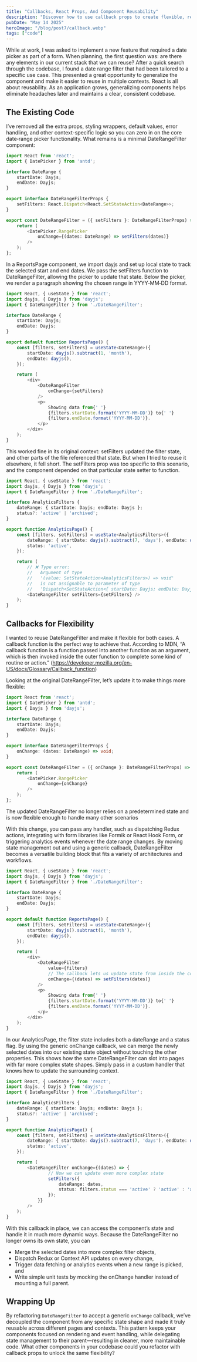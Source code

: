 ```yaml
---
title: "Callbacks, React Props, And Component Reusability"
description: "Discover how to use callback props to create flexible, reusable React components, and learn best practices for defining and invoking callbacks to decouple component logic from external state management."
pubDate: "May 14 2025"
heroImage: "/blog/post7/callback.webp"
tags: ["code"]
---
```


While at work, I was asked to implement a new feature that required a date picker as part of a form. When planning, the first question was: are there any elements in our current stack that we can reuse? After a quick search through the codebase, I found a date range filter that had been tailored to a specific use case. This presented a great opportunity to generalize the component and make it easier to reuse in multiple contexts. React is all about reusability. As an application grows, generalizing components helps eliminate headaches later and maintains a clear, consistent codebase.

## The Existing Code

I’ve removed all the extra props, styling wrappers, default values, error handling, and other context-specific logic so you can zero in on the core date‑range picker functionality. What remains is a minimal DateRangeFilter component:
```typescript tsx
import React from 'react';
import { DatePicker } from 'antd';

interface DateRange {
    startDate: Dayjs;
    endDate: Dayjs;
}

export interface DateRangeFilterProps {
    setFilters: React.Dispatch<React.SetStateAction<DateRange>>;
}

export const DateRangeFilter = ({ setFilters }: DateRangeFilterProps) => {
    return (
        <DatePicker.RangePicker
            onChange={(dates: DateRange) => setFilters(dates)}
        />
    );
};
```
In a ReportsPage component, we import dayjs and set up local state to track the selected start and end dates. We pass the setFilters function to DateRangeFilter, allowing the picker to update that state. Below the picker, we render a paragraph showing the chosen range in YYYY‑MM‑DD format.
```typescript tsx
import React, { useState } from 'react';
import dayjs, { Dayjs } from 'dayjs';
import { DateRangeFilter } from './DateRangeFilter';

interface DateRange {
    startDate: Dayjs;
    endDate: Dayjs;
}

export default function ReportsPage() {
    const [filters, setFilters] = useState<DateRange>({
        startDate: dayjs().subtract(1, 'month'),
        endDate: dayjs(),
    });

    return (
        <div>
            <DateRangeFilter
                onChange={setFilters}
            />
            <p>
                Showing data from{' '}
                {filters.startDate.format('YYYY-MM-DD')} to{' '}
                {filters.endDate.format('YYYY-MM-DD')}.
            </p>
        </div>
    );
}
```
This worked fine in its original context: setFilters updated the filter state, and other parts of the file referenced that state. But when I tried to reuse it elsewhere, it fell short. The setFilters prop was too specific to this scenario, and the component depended on that particular state setter to function.

```typescript tsx
import React, { useState } from 'react';
import dayjs, { Dayjs } from 'dayjs';
import { DateRangeFilter } from './DateRangeFilter';

interface AnalyticsFilters {
    dateRange: { startDate: Dayjs; endDate: Dayjs };
    status?: 'active' | 'archived';
}

export function AnalyticsPage() {
    const [filters, setFilters] = useState<AnalyticsFilters>({
        dateRange: { startDate: dayjs().subtract(7, 'days'), endDate: dayjs() },
        status: 'active',
    });

    return (
        // ❌ Type error: 
        //   Argument of type
        //   '(value: SetStateAction<AnalyticsFilters>) => void'
        //   is not assignable to parameter of type
        //   'Dispatch<SetStateAction<{ startDate: Dayjs; endDate: Dayjs }>>'
        <DateRangeFilter setFilters={setFilters} />
    );
}
```
## Callbacks for Flexibility

I wanted to reuse DateRangeFilter and make it flexible for both cases. A callback function is the perfect way to achieve that. According to MDN, “A callback function is a function passed into another function as an argument, which is then invoked inside the outer function to complete some kind of routine or action.” (https://developer.mozilla.org/en-US/docs/Glossary/Callback_function)

Looking at the original DateRangeFilter, let’s update it to make things more flexible:

```typescript tsx
import React from 'react';
import { DatePicker } from 'antd';
import { Dayjs } from 'dayjs';

interface DateRange {
    startDate: Dayjs;
    endDate: Dayjs;
}

export interface DateRangeFilterProps {
    onChange: (dates: DateRange) => void;
}

export const DateRangeFilter = ({ onChange }: DateRangeFilterProps) => {
    return (
        <DatePicker.RangePicker
            onChange={onChange}
        />
    );
};
```
The updated DateRangeFilter no longer relies on a predetermined state and is now flexible enough to handle many other scenarios

With this change, you can pass any handler, such as dispatching Redux actions, integrating with form libraries like Formik or React Hook Form, or triggering analytics events whenever the date range changes. By moving state management out and using a generic callback, DateRangeFilter becomes a versatile building block that fits a variety of architectures and workflows.
```typescript tsx
import React, { useState } from 'react';
import dayjs, { Dayjs } from 'dayjs';
import { DateRangeFilter } from './DateRangeFilter';

interface DateRange {
    startDate: Dayjs;
    endDate: Dayjs;
}

export default function ReportsPage() {
    const [filters, setFilters] = useState<DateRange>({
        startDate: dayjs().subtract(1, 'month'),
        endDate: dayjs(),
    });

    return (
        <div>
            <DateRangeFilter
                value={filters}
                // The callback lets us update state from inside the component
                onChange={(dates) => setFilters(dates)}
            />
            <p>
                Showing data from{' '}
                {filters.startDate.format('YYYY-MM-DD')} to{' '}
                {filters.endDate.format('YYYY-MM-DD')}.
            </p>
        </div>
    );
}
```
In our AnalyticsPage, the filter state includes both a dateRange and a status flag. By using the generic onChange callback, we can merge the newly selected dates into our existing state object without touching the other properties. This shows how the same DateRangeFilter can slot into pages with far more complex state shapes. Simply pass in a custom handler that knows how to update the surrounding context.

```typescript tsx
import React, { useState } from 'react';
import dayjs, { Dayjs } from 'dayjs';
import { DateRangeFilter } from './DateRangeFilter';

interface AnalyticsFilters {
    dateRange: { startDate: Dayjs; endDate: Dayjs };
    status?: 'active' | 'archived';
}

export function AnalyticsPage() {
    const [filters, setFilters] = useState<AnalyticsFilters>({
        dateRange: { startDate: dayjs().subtract(7, 'days'), endDate: dayjs() },
        status: 'active',
    });

    return (
        <DateRangeFilter onChange={(dates) => {
                // Now we can update even more complex state
                setFilters({
                    dateRange: dates,
                    status: filters.status === 'active' ? 'active' : 'archived',
                });
            }} 
        />
    );
}
```
With this callback in place, we can access the component’s state and handle it in much more dynamic ways. Because the DateRangeFilter no longer owns its own state, you can
- Merge the selected dates into more complex filter objects,
- Dispatch Redux or Context API updates on every change,
- Trigger data fetching or analytics events when a new range is picked, and
- Write simple unit tests by mocking the onChange handler instead of mounting a full parent.

## Wrapping Up

By refactoring `DateRangeFilter` to accept a generic `onChange` callback, we’ve decoupled the component from any specific state shape and made it truly reusable across different pages and contexts. This pattern keeps your components focused on rendering and event handling, while delegating state management to their parent—resulting in cleaner, more maintainable code. What other components in your codebase could you refactor with callback props to unlock the same flexibility?
